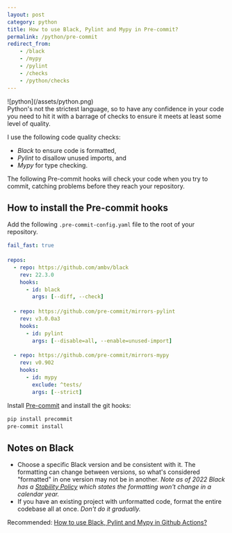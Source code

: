```yaml
---
layout: post
category: python
title: How to use Black, Pylint and Mypy in Pre-commit?
permalink: /python/pre-commit
redirect_from:
    - /black
    - /mypy
    - /pylint
    - /checks
    - /python/checks
---
```

<div class="wide-logos" markdown="1">
![python](/assets/python.png)
</div>

<div id="intro" markdown="1">
Python's not the strictest language, so to have any confidence in your code you
need to hit it with a barrage of checks to ensure it meets at least some level
of quality.
</div>

I use the following code quality checks:

- *Black* to ensure code is formatted,
- *Pylint* to disallow unused imports, and
- *Mypy* for type checking.

The following Pre-commit hooks will check your code when you try to commit, catching problems
before they reach your repository.

## How to install the Pre-commit hooks

Add the following `.pre-commit-config.yaml` file to the root of your
repository.

```yaml
fail_fast: true

repos:
  - repo: https://github.com/ambv/black
    rev: 22.3.0
    hooks:
      - id: black
        args: [--diff, --check]

  - repo: https://github.com/pre-commit/mirrors-pylint
    rev: v3.0.0a3
    hooks:
      - id: pylint
        args: [--disable=all, --enable=unused-import]

  - repo: https://github.com/pre-commit/mirrors-mypy
    rev: v0.902
    hooks:
      - id: mypy
        exclude: ^tests/
        args: [--strict]
```

Install [Pre-commit](https://pre-commit.com) and install the git hooks:
```sh
pip install precommit
pre-commit install
```

## Notes on Black

- Choose a specific Black version and be consistent with it.
  The formatting can change between versions, so what's considered
  "formatted" in one version may not be in another. _Note as of 2022 Black has a [Stability Policy](https://black.readthedocs.io/en/stable/the_black_code_style/index.html) which states the formatting won't change in a calendar year._
- If you have an existing project with unformatted code, format the entire
  codebase all at once. _Don't do it gradually._

Recommended: [How to use Black, Pylint and Mypy in Github Actions?](/python/github-actions)
